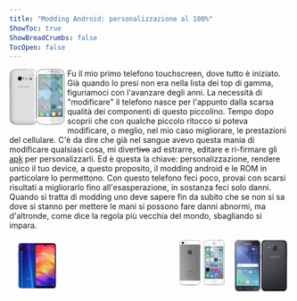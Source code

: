 ```yaml
---
title: "Modding Android: personalizzazione al 100%"
ShowToc: true
ShowBreadCrumbs: false
TocOpen: false
---
```


<div style="float: left; margin-right: 4px">
<img src="/alcatel.png" alt="Alcatel Onetouch Pop C3" width="100"/></div>
    <p align="left">Fu il mio primo telefono touchscreen, dove tutto è iniziato. Già quando lo presi non era nella lista dei top di gamma, figuriamoci con l'avanzare degli anni. La necessità di "modificare" il telefono nasce per l'appunto dalla scarsa qualità dei componenti di questo piccolino. Tempo dopo scoprii che con qualche piccolo ritocco si poteva modificare, o meglio, nel mio caso migliorare, le prestazioni del cellulare. C'è da dire che già nel sangue avevo questa mania di modificare qualsiasi cosa, mi divert<del>ivo</del> ad estrarre, editare e ri-firmare gli <a href="https://it.wikipedia.org/wiki/APK_(formato_di_file)" target="_blank" rel="noopener noreferrer">apk</a> per personalizzarli. Ed è questa la chiave: personalizzazione, rendere unico il tuo device, a questo proposito, il modding android e le ROM in particolare lo permettono. Con questo telefono feci poco, provai con scarsi risultati a migliorarlo fino all'esasperazione, in sostanza feci solo danni. Quando si tratta di modding uno deve sapere fin da subito che se non si sa dove si stanno per mettere le mani si possono fare danni abnormi, ma d'altronde, come dice la regola più vecchia del mondo, sbagliando si impara.</p>

<div style="float: right; margin-right: 4px">
<img src="/j5.png" alt="Samsung Galaxy J5 2015" width="100"/></div>
    <p align="left"></p>

<div style="float: left; margin-right: 4px">
<img src="/rn7.png" alt="Redmi Note 7" width="100"/></div>
    <p align="left"></p>

<div style="float: right; margin-right: 4px">
<img src="/i5s.png" alt="iPhone 5S" width="100"/></div>
    <p align="left"></p>